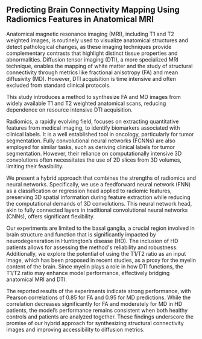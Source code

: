 ## Predicting Brain Connectivity Mapping Using Radiomics Features in Anatomical MRI

Anatomical magnetic resonance imaging (MRI), including T1 and T2 weighted images, is routinely used to visualize anatomical structures and detect pathological changes, as these imaging techniques provide complementary contrasts that highlight distinct tissue properties and abnormalities. Diffusion tensor imaging (DTI), a more specialized MRI technique, enables the mapping of white matter and the study of structural connectivity through metrics like fractional anisotropy (FA) and mean diffusivity (MD). However, DTI acquisition is time intensive and often excluded from standard clinical protocols.

This study introduces a method to synthesize FA and MD images from widely available T1 and T2 weighted anatomical scans, reducing dependence on resource intensive DTI acquisition.

Radiomics, a rapidly evolving field, focuses on extracting quantitative features from medical imaging, to identify biomarkers associated with clinical labels. It is a well established tool in oncology, particularly for tumor segmentation. Fully convolutional neural networks (FCNNs) are also employed for similar tasks, such as deriving clinical labels for tumor segmentation. However, their reliance on computationally intensive 3D convolutions often necessitates the use of 2D slices from 3D volumes, limiting their feasibility.

We present a hybrid approach that combines the strengths of radiomics and neural networks. Specifically, we use a feedforward neural network (FNN) as a classification or regression head applied to radiomic features, preserving 3D spatial information during feature extraction while reducing the computational demands of 3D convolutions. This neural network head, akin to fully connected layers in traditional convolutional neural networks (CNNs), offers significant flexibility.

Our experiments are limited to the basal ganglia, a crucial region involved in brain structure and function that is significantly impacted by neurodegeneration in Huntington’s disease (HD). The inclusion of HD patients allows for assessing the method's reliability and robustness. Additionally, we explore the potential of using the T1/T2 ratio as an input image, which has been proposed in recent studies, as a proxy for the myelin content of the brain. Since myelin plays a role in how DTI functions, the T1/T2 ratio may enhance model performance, effectively bridging anatomical MRI and DTI.

The reported results of the experiments indicate strong performance, with Pearson correlations of 0.85 for FA and 0.95 for MD predictions. While the correlation decreases significantly for FA and moderately for MD in HD patients, the model’s performance remains consistent when both healthy controls and patients are analyzed together. These findings underscore the promise of our hybrid approach for synthesizing structural connectivity images and improving accessibility to diffusion metrics.
